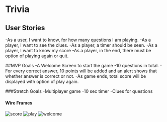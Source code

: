 # Trivia

## User Stories

-As a user, I want to know, for how many questions I am playing.
-As a player, I want to see the clues.
-As a player, a timer should be seen.
-As a player, I want to know my score
-As a player, in the end, there must be option of playing again or quit.

##MVP Goals
-A Welcome Screen to start the game
-10 questions in total.
-For every correct answer, 10 points will be added and an alert shows that whether answer is correct or not.
-As game ends, total score will be displayed with option of play again.

###Stretch Goals
-Multiplayer game
-10 sec timer
-Clues for questions

#### Wire Frames

![score](https://media.git.generalassemb.ly/user/38079/files/49ab8700-0649-11ec-99f6-b40145e836a0)
![play](https://media.git.generalassemb.ly/user/38079/files/752e7180-0649-11ec-937b-91e4009784cc)
![welcome](https://media.git.generalassemb.ly/user/38079/files/b888e000-0649-11ec-9174-c1f739da9ee9)

